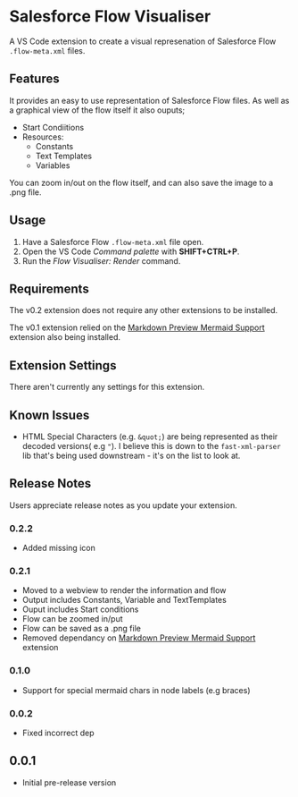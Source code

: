 # Salesforce Flow Visualiser

A VS Code extension to create a visual represenation of Salesforce Flow `.flow-meta.xml` files.

## Features

It provides an easy to use representation of Salesforce Flow files. As well as a graphical view of the flow itself it also ouputs;
* Start Condiitions
* Resources:
  * Constants
  * Text Templates
  * Variables

You can zoom in/out on the flow itself, and can also save the image to a .png file. 

## Usage

1. Have a Salesforce Flow `.flow-meta.xml` file open.
1. Open the VS Code *Command palette* with **SHIFT+CTRL+P**.
1. Run the *Flow Visualiser: Render* command.

## Requirements

The v0.2 extension does not require any other extensions to be installed.

The v0.1 extension relied on the [Markdown Preview Mermaid Support](https://marketplace.visualstudio.com/items?itemName=bierner.markdown-mermaid) extension also being installed.

## Extension Settings

There aren't currently any settings for this extension.

## Known Issues

* HTML Special Characters (e.g. `&quot;`) are being represented as their decoded versions( e.g ` " `). I believe this is down to the `fast-xml-parser` lib that's being used downstream - it's on the list to look at.

## Release Notes

Users appreciate release notes as you update your extension.

### 0.2.2
- Added missing icon

### 0.2.1
- Moved to a webview to render the information and flow
- Output includes Constants, Variable and TextTemplates
- Ouput includes Start conditions
- Flow can be zoomed in/put
- Flow can be saved as a .png file
- Removed dependancy on [Markdown Preview Mermaid Support](https://marketplace.visualstudio.com/items?itemName=bierner.markdown-mermaid) extension


### 0.1.0

- Support for special mermaid chars in node labels (e.g braces)

### 0.0.2

- Fixed incorrect dep

## 0.0.1

* Initial pre-release version
